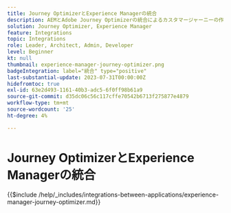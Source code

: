 ```yaml
---
title: Journey OptimizerとExperience Managerの統合
description: AEMとAdobe Journey Optimizerの統合によるカスタマージャーニーの作成と管理
solution: Journey Optimizer, Experience Manager
feature: Integrations
topic: Integrations
role: Leader, Architect, Admin, Developer
level: Beginner
kt: null
thumbnail: experience-manager-journey-optimizer.png
badgeIntegration: label="統合" type="positive"
last-substantial-update: 2023-07-31T00:00:00Z
hidefromtoc: true
exl-id: 63e2d493-1161-40b3-adc5-6f0ff98b61a9
source-git-commit: d35dc06c56c117cffe70542b6713f275877e4879
workflow-type: tm+mt
source-wordcount: '25'
ht-degree: 4%

---
```


# Journey OptimizerとExperience Managerの統合

{{$include /help/_includes/integrations-between-applications/experience-manager-journey-optimizer.md}}
